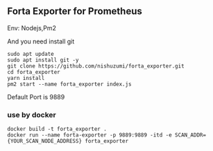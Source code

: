 ## Forta Exporter for Prometheus

Env: Nodejs,Pm2

And you need install git
```
sudo apt update
sudo apt install git -y
git clone https://github.com/nishuzumi/forta_exporter.git
cd forta_exporter
yarn install
pm2 start --name forta_exporter index.js
```

Default Port is 9889


### use by docker
```
docker build -t forta_exporter .
docker run --name forta-exporter -p 9889:9889 -itd -e SCAN_ADDR={YOUR_SCAN_NODE_ADDRESS} forta_exporter
```
